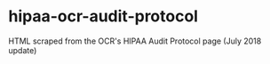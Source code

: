 # hipaa-ocr-audit-protocol
HTML scraped from the OCR's HIPAA Audit Protocol page (July 2018 update)
